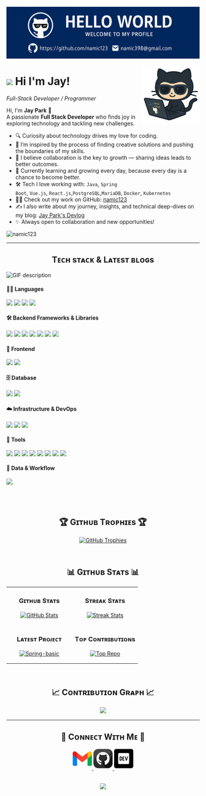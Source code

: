<!--Banner-->
![Jay Park Banner Image](./banner.png)

<!--Night Owl image-->
<div>
  <img align="right" width="30%" src="./github-coding.png">
</div>

<!--Header Name-->
# <img src="https://emojis.slackmojis.com/emojis/images/1531849430/4246/blob-sunglasses.gif?1531849430" width="30"/> Hi I'm Jay! 
*Full-Stack Developer / Programmer*
<br /> 

<!--Start Intro-->               
<p align="left">
  Hi, I'm <strong>Jay Park</strong> 👋<br>
  A passionate <strong>Full Stack Developer</strong> who finds joy in exploring technology and tackling new challenges.
</p>

- 🔍 Curiosity about technology drives my love for coding.
- 🚀 I’m inspired by the process of finding creative solutions and pushing the boundaries of my skills.
- 🤝 I believe collaboration is the key to growth — sharing ideas leads to better outcomes.
- 🌱 Currently learning and growing every day, because every day is a chance to become better.
- 🛠 Tech I love working with: <code>Java</code>, <code>Spring Boot</code>, <code>Vue.js</code>, <code>React.js</code>,<code>PostgreSQL</code>,<code>MariaDB</code>, <code>Docker</code>, <code>Kubernetes</code>
- 🧑‍💻 Check out my work on GitHub: [namic123](https://github.com/namic123)
- ✍️ I also write about my journey, insights, and technical deep-dives on my blog: [Jay Park's Devlog]()
- ✨ Always open to collaboration and new opportunities!<!--End Intro-->

<!--Profile Count Badge-->
<p align="left">
  <img src="https://komarev.com/ghpvc/?username=namic123&label=Profile%20views&color=770677&style=for-the-badge&logo=star" alt="namic123" style="padding-right:20px;" />
</p>

---


<!--Languages and Tools Section-->       
<h2 align="center">Tᴇᴄʜ sᴛᴀᴄᴋ & Lᴀᴛᴇsᴛ ʙʟᴏɢs</h2> 
<picture>
  <source media="(prefers-color-scheme: dark)" srcset="./Skills_Animation_Dark.gif">
  <source media="(prefers-color-scheme: light)" srcset="./Skills_Animation_White.gif">
  <img align="left" alt="GIF description" src="./Skills_Animation_White.gif">
</picture>
<br />

#### 🧑‍💻 Languages  
<img src="https://img.shields.io/badge/Java-007396?style=flat&logo=java&logoColor=white" height="16">
<img src="https://img.shields.io/badge/JavaScript-F7DF1E?style=flat&logo=javascript&logoColor=black" height="16">
<img src="https://img.shields.io/badge/Dart-0175C2?style=flat&logo=dart&logoColor=white" height="16">
<img src="https://img.shields.io/badge/Flutter-02569B?style=flat&logo=flutter&logoColor=white" height="16">

#### 🛠️ Backend Frameworks & Libraries  
<img src="https://img.shields.io/badge/Spring_Boot-6DB33F?style=flat&logo=spring-boot&logoColor=white" height="16">
<img src="https://img.shields.io/badge/Spring_Security-68BC71?style=flat&logo=springsecurity&logoColor=white" height="16">
<img src="https://img.shields.io/badge/Spring_Quartz-6DB33F?style=flat&logo=spring&logoColor=white" height="16">
<img src="https://img.shields.io/badge/JWT-000000?style=flat&logo=jsonwebtokens&logoColor=white" height="16">
<img src="https://img.shields.io/badge/JPA-59666C?style=flat&logo=hibernate&logoColor=white" height="16">
<img src="https://img.shields.io/badge/QueryDSL-6C48FF?style=flat" height="16">
<img src="https://img.shields.io/badge/MyBatis-000000?style=flat&logo=mybatis&logoColor=white" height="16">

#### 🎨 Frontend  
<img src="https://img.shields.io/badge/Vue.js-4FC08D?style=flat&logo=vuedotjs&logoColor=white" height="16">
<img src="https://img.shields.io/badge/React-20232A?style=flat&logo=react&logoColor=61DAFB" height="16">

#### 🗄️ Database  
<img src="https://img.shields.io/badge/PostgreSQL-4169E1?style=flat&logo=postgresql&logoColor=white" height="16">
<img src="https://img.shields.io/badge/MariaDB-003545?style=flat&logo=mariadb&logoColor=white" height="16">

#### ☁️ Infrastructure & DevOps  
<img src="https://img.shields.io/badge/Linux-FCC624?style=flat&logo=linux&logoColor=black" height="16">
<img src="https://img.shields.io/badge/Docker-2496ED?style=flat&logo=docker&logoColor=white" height="16">
<img src="https://img.shields.io/badge/Kubernetes-326CE5?style=flat&logo=kubernetes&logoColor=white" height="16">

#### 🧰 Tools  
<img src="https://img.shields.io/badge/Eclipse-2C2255?style=flat&logo=eclipse&logoColor=white" height="16">
<img src="https://img.shields.io/badge/IntelliJ-000000?style=flat&logo=intellijidea&logoColor=white" height="16">
<img src="https://img.shields.io/badge/WebStorm-008CDA?style=flat&logo=webstorm&logoColor=white" height="16">
<img src="https://img.shields.io/badge/DataGrip-000000?style=flat&logo=datagrip&logoColor=white" height="16">
<img src="https://img.shields.io/badge/VS_Code-007ACC?style=flat&logo=visualstudiocode&logoColor=white" height="16">
<img src="https://img.shields.io/badge/Git-F05032?style=flat&logo=git&logoColor=white" height="16">
<img src="https://img.shields.io/badge/Postman-FF6C37?style=flat&logo=postman&logoColor=white" height="16">
<img src="https://img.shields.io/badge/MobaXterm-2CA5E0?style=flat" height="16">

#### 🔬 Data & Workflow  
<img src="https://img.shields.io/badge/KNIME-FFB200?style=flat&logo=knime&logoColor=black" height="16">



<br />
<br />
<br />
<br />


<!--Trophies Section-->   
<h2 align="center">🏆 Gɪᴛʜᴜʙ Tʀᴏᴘʜɪᴇs 🏆</h2>
<p align="center">
  <a href="https://github.com/namic123">
    <picture>
      <source media="(prefers-color-scheme: dark)" srcset="https://github-profile-trophy.vercel.app/?username=namic123&no-bg=true&row=2&column=6&margin-w=20&margin-h=20&theme=monokai">
      <source media="(prefers-color-scheme: light)" srcset="https://github-profile-trophy.vercel.app/?username=namic123&no-bg=true&row=2&column=6&margin-w=20&margin-h=20">
      <img alt="GitHub Trophies" src="https://github-profile-trophy.vercel.app/?username=namic123&no-bg=true&no-frame=true&row=2&column=6&margin-w=20&margin-h=20">
    </picture>
  </a>
</p>
<br />

<!--Github stats Table--> 
<h2 align="center">📊 Gɪᴛʜᴜʙ Sᴛᴀᴛs 📊</h2>

<table width="100%">
  <tr>
    <td width="50%">
      <h3 align="center"><strong>Gɪᴛʜᴜʙ Sᴛᴀᴛs</strong></h3>
      <p align="center">
        <a href="https://github.com/namic123">
          <img align="center" src="https://github-readme-stats.vercel.app/api?username=namic123&count_private=true&show_icons=true&theme=nightowl&bg_color=0,000000,0033A0&title_color=c56a90&text_color=ffffff&rank_icon=github&hide=prs,issues,contribs&show=reviews,prs_merged,prs_merged_percentage" alt="GitHub Stats" />
        </a>
      </p>
    </td>
    <td width="50%">
      <h3 align="center"><strong>Sᴛʀᴇᴀᴋ Sᴛᴀᴛs</strong></h3>
      <p align="center">
        <a href="https://github.com/namic123">
          <img align="center" src="https://streak-stats.demolab.com?user=namic123&theme=nightowl&background=0,000000,0033A0&fire=ffeb95&ring=ffeb95&sideNums=ffffff&sideLabels=ffffff&dates=c56a90&currStreakNum=ffffff" alt="Streak Stats" />
        </a>
      </p>
    </td>
  </tr>
  <tr>
    <td width="50%">
      <h3 align="center"><strong>Lᴀᴛᴇsᴛ Pʀᴏᴊᴇᴄᴛ</strong></h3>
      <p align="center">
        <a href="https://github.com/namic123/Spring-basic">
          <img align="center" width="470" src="https://github-readme-stats.vercel.app/api/pin/?username=namic123&repo=Spring-basic&theme=nightowl&show_owner=true&bg_color=0,000000,0033A0&title_color=c56a90&text_color=ffffff" alt="Spring-basic" />
        </a>
      </p>
    </td>
    <td width="50%">
      <h3 align="center"><strong>Tᴏᴘ Cᴏɴᴛʀɪʙᴜᴛɪᴏɴs</strong></h3>
      <p align="center">
        <a href="https://github.com/namic123">
          <img align="center" src="https://github-contributor-stats.vercel.app/api?username=namic123&limit=2&theme=nightowl&show_owner=true&combine_all_yearly_contributions=false&bg_color=0,000000,0033A0&title_color=c56a90&text_color=ffffff" alt="Top Repo" />
        </a>
      </p>
    </td>
  </tr>
</table>
<br />

<!--Contribution Graph-->
<h2 align="center">📈 Cᴏɴᴛʀɪʙᴜᴛɪᴏɴ Gʀᴀᴘʜ 📈</h2>
<div align="center">
    <img src="https://github-readme-activity-graph.vercel.app/graph?username=namic123&bg_color=220a28&&color=ffffff&line=c56a90&point=ffeb95&area=false&hide_border=false" border-radius="15">
</div>

---

<!--Contact Section--> 

<h2 align="center">🤝 Cᴏɴɴᴇᴄᴛ Wɪᴛʜ Mᴇ 🤝 </h2>
<div align="center">
  
<a href="mailto:namic398@gmail.com" target="_blank">
<img src="./gmail.png" width=50 height=50 alt="kirannaragund197@gmail.com" style="margin-bottom: 5px;" />
</a>

<a href="https://www.github.com/namic123" target="_blank">
<img src="./github.png" width=50 height=50 alt="namic123" style="margin-bottom: 5px;" />
</a>

<a href="https://pjs-world.tistory.com/" target="_blank">
<img src="./dev_to.png" width=50 height=50 alt="dev_jspark" style="margin-bottom: 5px;" />
</a>
</div>
<br/>



<!--Footer--> 
<p align="center" >
  <img src="https://capsule-render.vercel.app/api?type=waving&color=gradient&height=65&section=footer"/>
</p>

